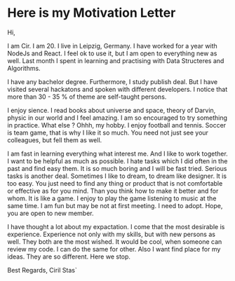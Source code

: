 # Here is my Motivation Letter

Hi, 

  I am Cir. I am 20. I live in Leipzig, Germany. I have worked for a year with NodeJs and React. I feel ok to use it, but I am open to everything new as well. Last month I spent in learning and practising with Data Structeres and Algorithms. 
  
  I have any bachelor degree. Furthermore, I study publish deal. But I have visited several hackatons and spoken with different developers. I notice that more than 30 - 35 % of theme are self-taught persons. 
  
  I enjoy sience. I read books about universe and space, theory of Darvin, physic in our world and I feel amazing. I am so 
encouraged to try something in practice. What else ? Ohhh, my hobby. I enjoy football and tennis. Soccer is team game, that is why I like it so much. You need not just see your colleagues, but fell them as well.  

  I am fast in learning everything what interest me. And I like to work together. I want to be helpful as much as possible. 
I hate tasks which I did often in the past and find easy them. It is so much boring and I will be fast tried. Serious tasks is another deal. Sometimes I like to dream, to dream like designer. It is too easy. You just need to find any thing or product
that is not comfortable or effective as for you mind. Than you think how to make it better and for whom. It is like a game. 
I enjoy to play the game listening to music at the same time. I am fun but may be not at first meeting. I need to adopt.
Hope, you are open to new member.

  I have thought a lot about my expactation. I come that the most desirable is experience. Experience not only with my skills, but with new persons as well. They both are the most wished. It would be cool, when someone can review my code. I can do the same for other. Also I want find place for my ideas. They are so different. Here we stop.
  
Best Regards,
Ciril Stas` 

